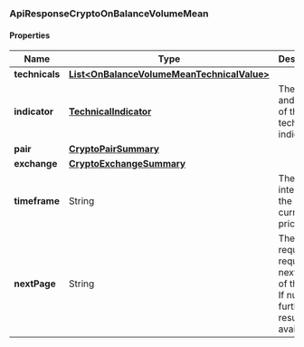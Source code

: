 
[//]: # (CLASS:ApiResponseCryptoOnBalanceVolumeMean)

[//]: # (KIND:object)

### ApiResponseCryptoOnBalanceVolumeMean

#### Properties

[//]: # (START_DEFINITION)

Name | Type | Description
------------ | ------------- | -------------
**technicals** | [**List&lt;OnBalanceVolumeMeanTechnicalValue&gt;**](OnBalanceVolumeMeanTechnicalValue.md) |  &nbsp;
**indicator** | [**TechnicalIndicator**](TechnicalIndicator.md) | The name and symbol of the technical indicator &nbsp;
**pair** | [**CryptoPairSummary**](CryptoPairSummary.md) |  &nbsp;
**exchange** | [**CryptoExchangeSummary**](CryptoExchangeSummary.md) |  &nbsp;
**timeframe** | String | The time interval for the crypto currency prices &nbsp;
**nextPage** | String | The token required to request the next page of the data. If null, no further results are available. &nbsp;

[//]: # (END_DEFINITION)


[//]: # (CONTAINED_CLASS:OnBalanceVolumeMeanTechnicalValue)


[//]: # (CONTAINED_CLASS:TechnicalIndicator)


[//]: # (CONTAINED_CLASS:CryptoPairSummary)


[//]: # (CONTAINED_CLASS:CryptoExchangeSummary)





